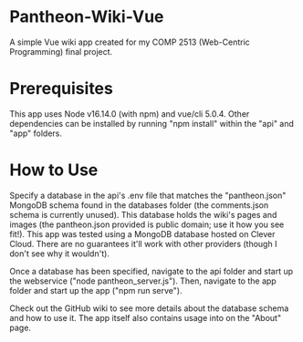 # Pantheon-Wiki-Vue
A simple Vue wiki app created for my COMP 2513 (Web-Centric Programming) final project.

# Prerequisites
This app uses Node v16.14.0 (with npm) and vue/cli 5.0.4. Other dependencies can be installed by running "npm install" within the "api" and "app" folders.

# How to Use
Specify a database in the api's .env file that matches the "pantheon.json" MongoDB schema found in the databases folder (the comments.json schema is currently unused). This database holds the wiki's pages and images (the pantheon.json provided is public domain; use it how you see fit!). This app was tested using a MongoDB database hosted on Clever Cloud. There are no guarantees it'll work with other providers (though I don't see why it wouldn't).

Once a database has been specified, navigate to the api folder and start up the webservice ("node pantheon_server.js").
Then, navigate to the app folder and start up the app ("npm run serve").

Check out the GitHub wiki to see more details about the database schema and how to use it. The app itself also contains usage into on the "About" page.
